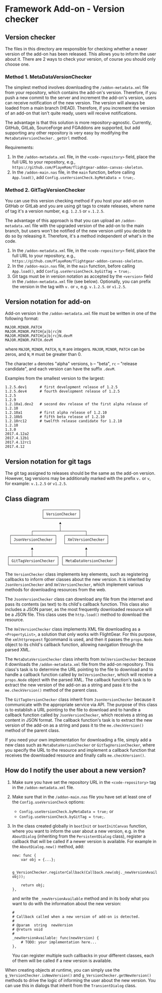 Framework Add-on - Version checker
==================================

## Version checker

The files in this directory are responsible for checking whether a newer version of the add-on has been released. This allows you to inform the user about it. There are 2 ways to check your version, of course you should only choose one.

### Method 1. MetaDataVersionChecker

The simplest method involves downloading the `/addon-metadata.xml` file from your repository, which contains the add-on's version. Therefore, if you push a new commit to the server and increment the add-on's version, users can receive notification of the new version. The version will always be loaded from a main branch (HEAD). Therefore, if you increment the version of an add-on that isn't quite ready, users will receive notifications.

The advantage is that this solution is more repository-agnostic. Currently, GitHub, GitLab, SourceForge and FGAddons are supported, but add supporting any other repository is very easy by modifying the `MetaDataVersionChecker._getUrl` method.

Requirements:

1. In the `/addon-metadata.xml` file, in the `<code-repository>` field, place the full URL to your repository, e.g., `https://github.com/PlayeRom/flightgear-addon-canvas-skeleton`.
2. In the `/addon-main.nas` file, in the `main` function, before calling `App.load()`, add `Config.useVersionCheck.byMetaData = true;`.

### Method 2. GitTagVersionChecker

You can use this version checking method if you host your add-on on GitHab or GitLab and you are using git tags to create releases, where name of tag it's a version number, e.g. `1.2.5` or `v.1.2.5`.

The advantage of this approach is that you can upload an `/addon-metadata.xml` file with the upgraded version of the add-on to the main branch, but users won't be notified of the new version until you decide to do so by releasing it. Therefore, it's a method independent of what's in the code.

1. In the `/addon-metadata.xml` file, in the `<code-repository>` field, place the full URL to your repository, e.g., `https://github.com/PlayeRom/flightgear-addon-canvas-skeleton`.
2. In the `/addon-main.nas` file, in the `main` function, before calling `App.load()`, add `Config.useVersionCheck.byGitTag = true;`.
3. Git tags must be in version notation as accepted by the `<version>` field in the `/addon-metadata.xml` file (see below). Optionally, you can prefix the version in the tag with `v.` or `v`, e.g. `v.1.2.5`. or `v1.2.5`.

## Version notation for add-on

Add-on version in the `/addon-metadata.xml` file must be written in one of the following format:

```
MAJOR.MINOR.PATCH
MAJOR.MINOR.PATCH{a|b|rc}N
MAJOR.MINOR.PATCH{a|b|rc}N.devM
MAJOR.MINOR.PATCH.devM
```

where `MAJOR`, `MINOR`, `PATCH`, `N`, `M` are integers. `MAJOR`, `MINOR`, `PATCH` can be zeros, and `N`, `M` must be greater than 0.

The character `a` denotes "alpha" versions, `b` – "beta", `rc` – "release candidate", and each version can have the suffix `.devM`.

Examples from the smallest version to the largest:

```
1.2.5.dev1      # first development release of 1.2.5
1.2.5.dev4      # fourth development release of 1.2.5
1.2.5
1.2.9
1.2.10a1.dev2   # second dev release of the first alpha release of 1.2.10
1.2.10a1        # first alpha release of 1.2.10
1.2.10b5        # fifth beta release of 1.2.10
1.2.10rc12      # twelfth release candidate for 1.2.10
1.2.10
1.3.0
2017.4.12a2
2017.4.12b1
2017.4.12rc1
2017.4.12
```

## Version notation for git tags

The git tag assigned to releases should be the same as the add-on version. However, tag versions may be additionally marked with the prefix `v.` or `v`, for example: `v.1.2.5` or `v1.2.5`.

## Class diagram

```
                 ┌────────────────┐
                 │ VersionChecker │
                 └────────────────┘
                         ▲
                         │
            ┌────────────┴───────────┐
  ┌─────────┴──────────┐   ┌─────────┴─────────┐
  │ JsonVersionChecker │   │ XmlVersionChecker │
  └────────────────────┘   └───────────────────┘
            ▲                        ▲
            │                        │
 ┌──────────┴───────────┐ ┌──────────┴─────────────┐
 │ GitTagVersionChecker │ │ MetaDataVersionChecker │
 └──────────────────────┘ └────────────────────────┘
```

The `VersionChecker` class implements key elements, such as registering callbacks to inform other classes about the new version. It is inherited by `JsonVersionChecker` and `XmlVersionChecker`, which implement various methods for downloading resources from the web.

The `JsonVersionChecker` class can download any file from the internet and pass its contents (as text) to its child's callback function. This class also includes a JSON parser, as the most frequently downloaded resource will be a JSON file. This class uses the `http.load()` method to download the resource.

The `XmlVersionChecker` class implements XML file downloading as a `<PropertyList>`, a solution that only works with FlightGear. For this purpose, the `xmlhttprequest` fgcommand is used, and then it passes the `props.Node` object to its child's callback function, allowing navigation through the parsed XML.

The `MetaDataVersionChecker` class inherits from `XmlVersionChecker` because it downloads the `/addon-metadata.xml` file from the add-on repository. This class's task is to determine the URL pointing to the file to download and to handle a callback function called by `XmlVersionChecker`, which will receive a `props.Node` object with the parsed XML. The callback function's task is to extract the new version of the add-on as a string and pass it to the `me.checkVersion()` method of the parent class.

The `GitTagVersionChecker` class inherit from `JsonVersionChecker` because it communicate with the appropriate service via API. The purpose of this class is to establish a URL pointing to the file to download and to handle a callback function called by `JsonVersionChecker`, which receives a string as content in JSON format. The callback function's task is to extract the new version of the add-on as a string and pass it to the `me.checkVersion()` method of the parent class.

If you need your own implementation for downloading a file, simply add a new class such as `MetaDataVersionChecker` or `GitTagVersionChecker`, where you specify the URL to the resource and implement a callback function that receives the downloaded resource and finally calls `me.checkVersion()`.

## How do I notify the user about a new version?

1. Make sure you have set the repository URL in the `<code-repository>` tag in the `/addon-metadata.xml` file.

2. Make sure that in the `/addon-main.nas` file you have set at least one of the `Config.useVersionCheck` options:
    * `Config.useVersionCheck.byMetaData = true;` or
    * `Config.useVersionCheck.byGitTag = true;`.

3. In the class created globally in `bootInit` or `bootInitCanvas` function, where you want to inform the user about a new version, e.g. in the `AboutDialog` (inheriting from the `PersistentDialog` class), register a callback that will be called if a newer version is available. For example in the `AboutDialog.new()` method, add:

    ```nasal
    new: func {
        var obj = {...};

        g_VersionChecker.registerCallback(Callback.new(obj._newVersionAvailable, obj));

        return obj;
    },
    ```

    and write the `_newVersionAvailable` method and in its body what you want to do with the information about the new version:

    ```nasal
    #
    # Callback called when a new version of add-on is detected.
    #
    # @param  string  newVersion
    # @return void
    #
    _newVersionAvailable: func(newVersion) {
        # TODO: your implementation here...
    },
    ```

    You can register multiple such callbacks in your different classes, each of them will be called if a new version is available.

When creating objects at runtime, you can simply use the `g_VersionChecker.isNewVersion()` and `g_VersionChecker.getNewVersion()` methods to drive the logic of informing the user about the new version. You can use this in dialogs that inherit from the `TransientDialog` class.
